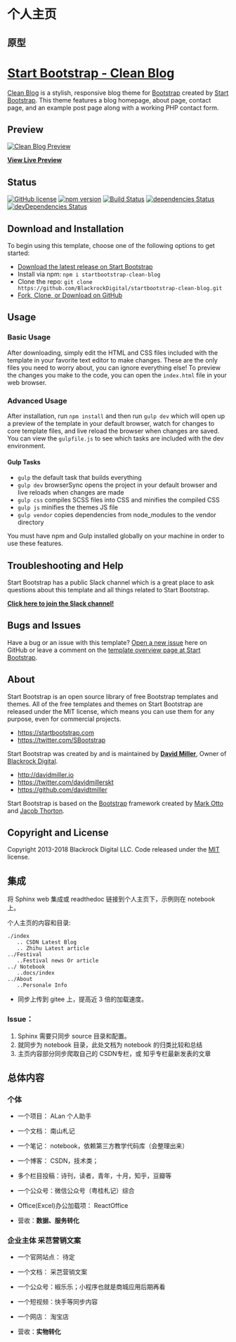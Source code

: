 个人主页
=================================================

原型
-------------------------------------------------

# [Start Bootstrap - Clean Blog](https://startbootstrap.com/template-overviews/clean-blog/)

[Clean Blog](http://startbootstrap.com/template-overviews/clean-blog/) is a stylish, responsive blog theme for [Bootstrap](http://getbootstrap.com/) created by [Start Bootstrap](http://startbootstrap.com/). This theme features a blog homepage, about page, contact page, and an example post page along with a working PHP contact form.

## Preview

[![Clean Blog Preview](https://startbootstrap.com/assets/img/templates/clean-blog.jpg)](https://blackrockdigital.github.io/startbootstrap-clean-blog/)

**[View Live Preview](https://blackrockdigital.github.io/startbootstrap-clean-blog/)**

## Status

[![GitHub license](https://img.shields.io/badge/license-MIT-blue.svg)](https://raw.githubusercontent.com/BlackrockDigital/startbootstrap-clean-blog/master/LICENSE)
[![npm version](https://img.shields.io/npm/v/startbootstrap-clean-blog.svg)](https://www.npmjs.com/package/startbootstrap-clean-blog)
[![Build Status](https://travis-ci.org/BlackrockDigital/startbootstrap-clean-blog.svg?branch=master)](https://travis-ci.org/BlackrockDigital/startbootstrap-clean-blog)
[![dependencies Status](https://david-dm.org/BlackrockDigital/startbootstrap-clean-blog/status.svg)](https://david-dm.org/BlackrockDigital/startbootstrap-clean-blog)
[![devDependencies Status](https://david-dm.org/BlackrockDigital/startbootstrap-clean-blog/dev-status.svg)](https://david-dm.org/BlackrockDigital/startbootstrap-clean-blog?type=dev)

## Download and Installation

To begin using this template, choose one of the following options to get started:
* [Download the latest release on Start Bootstrap](https://startbootstrap.com/template-overviews/clean-blog/)
* Install via npm: `npm i startbootstrap-clean-blog`
* Clone the repo: `git clone https://github.com/BlackrockDigital/startbootstrap-clean-blog.git`
* [Fork, Clone, or Download on GitHub](https://github.com/BlackrockDigital/startbootstrap-clean-blog)

## Usage

### Basic Usage

After downloading, simply edit the HTML and CSS files included with the template in your favorite text editor to make changes. These are the only files you need to worry about, you can ignore everything else! To preview the changes you make to the code, you can open the `index.html` file in your web browser.

### Advanced Usage

After installation, run `npm install` and then run `gulp dev` which will open up a preview of the template in your default browser, watch for changes to core template files, and live reload the browser when changes are saved. You can view the `gulpfile.js` to see which tasks are included with the dev environment.

#### Gulp Tasks

- `gulp` the default task that builds everything
- `gulp dev` browserSync opens the project in your default browser and live reloads when changes are made
- `gulp css` compiles SCSS files into CSS and minifies the compiled CSS
- `gulp js` minifies the themes JS file
- `gulp vendor` copies dependencies from node_modules to the vendor directory

You must have npm and Gulp installed globally on your machine in order to use these features.

## Troubleshooting and Help

Start Bootstrap has a public Slack channel which is a great place to ask questions about this template and all things related to Start Bootstrap.

**[Click here to join the Slack channel!](https://startbootstrap-slack.herokuapp.com/)**

## Bugs and Issues

Have a bug or an issue with this template? [Open a new issue](https://github.com/BlackrockDigital/startbootstrap-clean-blog/issues) here on GitHub or leave a comment on the [template overview page at Start Bootstrap](http://startbootstrap.com/template-overviews/clean-blog/).

## About

Start Bootstrap is an open source library of free Bootstrap templates and themes. All of the free templates and themes on Start Bootstrap are released under the MIT license, which means you can use them for any purpose, even for commercial projects.

* https://startbootstrap.com
* https://twitter.com/SBootstrap

Start Bootstrap was created by and is maintained by **[David Miller](http://davidmiller.io/)**, Owner of [Blackrock Digital](http://blackrockdigital.io/).

* http://davidmiller.io
* https://twitter.com/davidmillerskt
* https://github.com/davidtmiller

Start Bootstrap is based on the [Bootstrap](http://getbootstrap.com/) framework created by [Mark Otto](https://twitter.com/mdo) and [Jacob Thorton](https://twitter.com/fat).

## Copyright and License

Copyright 2013-2018 Blackrock Digital LLC. Code released under the [MIT](https://github.com/BlackrockDigital/startbootstrap-clean-blog/blob/gh-pages/LICENSE) license.

集成
---------------------------------------------------
将 Sphinx web 集成或 readthedoc 链接到个人主页下，示例则在 notebook 上。

个人主页的内容和目录:

```
./index
   .. CSDN Latest Blog
   .. Zhihu Latest article
../Festival
   ..Festival news Or article
../ Notebook
   ..docs/index
../About
   ..Personale Info

```
   * 同步上传到 gitee 上，提高近 3 倍的加载速度。 

### Issue：
   1. Sphinx 需要只同步 source 目录和配置。
   2. 就同步为 notebook 目录，此处文档为 notebook 的归类比较和总结
   3. 主页内容部分同步爬取自己的 CSDN专栏，或 知乎专栏最新发表的文章

总体内容
-----------------------------------------------------

### 个体
* 一个项目： ALan 个人助手
* 一个文档： 南山札记 
* 一个笔记： notebook，依赖第三方教学代码库（会整理出来）
* 一个博客： CSDN，技术类；
* 多个栏目投稿：诗刊，读者，青年，十月，知乎，豆瓣等
* 一个公众号：微信公众号（粤桂札记）综合
* Office(Excel)办公加载项： ReactOffice

* 营收：**数据、服务转化**

### 企业主体 采芑营销文案
* 一个官网站点： 待定 
* 一个文档： 采芑营销文案
* 一个公众号：椒乐乐；小程序也就是商城应用后期再看
* 一个短视频：快手等同步内容
* 一个网店： 淘宝店

* 营收：**实物转化**